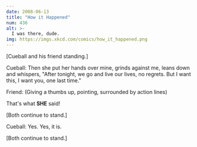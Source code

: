 ```yaml
---
date: 2008-06-13
title: "How it Happened"
num: 436
alt: >-
  I was there, dude.
img: https://imgs.xkcd.com/comics/how_it_happened.png
---
```

[Cueball and his friend standing.]

Cueball: Then she put her hands over mine, grinds against me, leans down and whispers, "After tonight, we go and live our lives, no regrets. But I want this, I want you, one last time."

Friend: (Giving a thumbs up, pointing, surrounded by action lines)

That's what **SHE** said!

[Both continue to stand.]

Cueball: Yes. Yes, it is.

[Both continue to stand.]